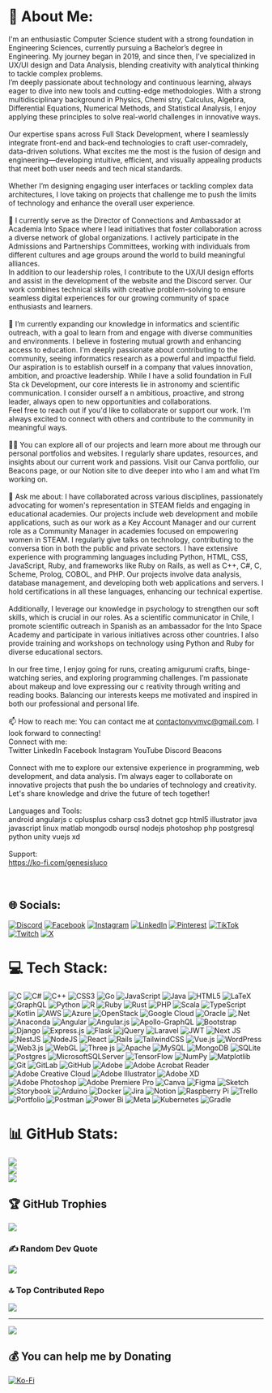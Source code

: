 # 💫 About Me:
 I'm an enthusiastic Computer Science student with a strong foundation in Engineering Sciences, currently pursuing a Bachelor’s degree in Engineering. My journey began in 2019, and since then, I’ve specialized in UX/UI design and Data Analysis, blending creativity with analytical thinking to tackle complex problems. <br> I’m deeply passionate about technology and continuous learning, always eager to dive into new tools and cutting-edge methodologies. With a strong multidisciplinary background in Physics, Chemi stry, Calculus, Algebra, Differential Equations, Numerical Methods, and Statistical Analysis, I enjoy applying these principles to solve real-world challenges in innovative ways. <br><br> Our expertise spans across Full Stack Development, where I seamlessly integrate front-end and back-end technologies to craft user-comradely, data-driven solutions. What excites me the most is the fusion of design and engineering—developing intuitive, efficient, and visually appealing products that meet both user needs and tech nical standards.<br><br>Whether I’m designing engaging user interfaces or tackling complex data architectures, I love taking on projects that challenge me to push the limits of technology and enhance the overall user experience.<br><br>🔭 I currently serve as the Director of Connections and Ambassador at Academia Into Space where I lead initiatives that foster collaboration across a diverse network of global organizations. I actively participate in the Admissions and Partnerships Committees, working with individuals from different cultures and age groups around the world to build meaningful alliances.<br> In addition to our leadership roles, I contribute to the UX/UI design efforts and assist in the development of the website and the Discord server. Our work combines technical skills with creative problem-solving to ensure seamless digital experiences for our growing community of space enthusiasts and learners. <br><br> 🌱 I’m currently expanding our knowledge in informatics and scientific outreach, with a goal to  learn from and engage with diverse communities and environments. I believe in fostering mutual growth and enhancing access to education. I'm deeply passionate about contributing to the community, seeing informatics research as a powerful and impactful field. Our aspiration is to establish ourself in a company that values innovation, ambition, and proactive leadership. While I have a solid foundation in Full Sta ck Development, our core interests lie in astronomy and scientific communication. I consider ourself a n ambitious, proactive, and strong leader, always open to new opportunities and collaborations. <br> Feel free to reach out if you'd like to collaborate or support our work. I'm always excited to connect with others and contribute to the community in meaningful ways. <br><br> 👨‍💻 You can explore all of our projects and learn more about me through our personal portfolios and websites. I regularly share updates, resources, and insights about our current work and passions. Visit our Canva portfolio, our Beacons page,  or our Notion site to dive deeper into who I am and what I’m working on. <br><br> 💬 Ask me about: I have collaborated across various disciplines, passionately advocating for women's representation in STEAM fields and engaging in educational academies. Our projects include web development and mobile applications, such as our work as a Key Account Manager and our current role as a Community Manager in academies focused on empowering women in STEAM. I regularly give talks on technology, contributing to the conversa  tion in both the public and private sectors. I have extensive experience  with programming languages including Python, HTML, CSS, JavaScript, Ruby, and frameworks like Ruby on Rails, as well as C++, C#, C, Scheme, Prolog, COBOL, and PHP. Our projects involve data analysis, database management, and developing both web applications and servers. I hold certifications in all these languages, enhancing our technical expertise. <br><br> Additionally, I leverage our knowledge in psychology to strengthen our soft skills,  which is crucial in our roles. As a scientific communicator in Chile, I promote scientific outreach in Spanish as an ambassador for the Into Space Academy and participate in various initiatives across other countries. I also provide training and workshops on technology using Python and Ruby for diverse educational sectors. <br><br> In our free time, I enjoy going for runs, creating amigurumi crafts, binge-watching series, and exploring programming challenges. I’m passionate about makeup and love expressing our c  reativity through writing and reading books. Balancing our interests keeps me motivated and inspired in both our professional and personal life. <br><br>📫 How to reach me: You can contact me at contactonvvmvc@gmail.com. I look forward to connecting!<br>Connect with me:<br>Twitter LinkedIn Facebook Instagram YouTube Discord Beacons<br><br> Connect with me to explore our extensive experience in programming, web development, and data analysis. I’m always eager to collaborate on innovative projects that push the bo undaries of technology and creativity. Let's share knowledge and drive the future of tech together! <br><br>Languages and Tools:<br> android angularjs c cplusplus csharp css3 dotnet gcp html5 illustrator java javascript linux matlab mongodb oursql nodejs photoshop php postgresql python unity vuejs xd <br><br>Support:<br> https://ko-fi.com/genesisluco <br><br><br>


## 🌐 Socials:
[![Discord](https://img.shields.io/badge/Discord-%237289DA.svg?logo=discord&logoColor=white)](https://discord.gg/genesisluco) [![Facebook](https://img.shields.io/badge/Facebook-%231877F2.svg?logo=Facebook&logoColor=white)](https://facebook.com/genesisluco) [![Instagram](https://img.shields.io/badge/Instagram-%23E4405F.svg?logo=Instagram&logoColor=white)](https://instagram.com/lucogenesis) [![LinkedIn](https://img.shields.io/badge/LinkedIn-%230077B5.svg?logo=linkedin&logoColor=white)](https://linkedin.com/in/genesissluco) [![Pinterest](https://img.shields.io/badge/Pinterest-%23E60023.svg?logo=Pinterest&logoColor=white)](https://pinterest.com/lucogenesis) [![TikTok](https://img.shields.io/badge/TikTok-%23000000.svg?logo=TikTok&logoColor=white)](https://tiktok.com/@lucogenesis) [![Twitch](https://img.shields.io/badge/Twitch-%239146FF.svg?logo=Twitch&logoColor=white)](https://twitch.tv/lucogenesis) [![X](https://img.shields.io/badge/X-black.svg?logo=X&logoColor=white)](https://x.com/codingnaomi) 

# 💻 Tech Stack:
![C](https://img.shields.io/badge/c-%2300599C.svg?style=flat&logo=c&logoColor=white) ![C#](https://img.shields.io/badge/c%23-%23239120.svg?style=flat&logo=csharp&logoColor=white) ![C++](https://img.shields.io/badge/c++-%2300599C.svg?style=flat&logo=c%2B%2B&logoColor=white) ![CSS3](https://img.shields.io/badge/css3-%231572B6.svg?style=flat&logo=css3&logoColor=white) ![Go](https://img.shields.io/badge/go-%2300ADD8.svg?style=flat&logo=go&logoColor=white) ![JavaScript](https://img.shields.io/badge/javascript-%23323330.svg?style=flat&logo=javascript&logoColor=%23F7DF1E) ![Java](https://img.shields.io/badge/java-%23ED8B00.svg?style=flat&logo=openjdk&logoColor=white) ![HTML5](https://img.shields.io/badge/html5-%23E34F26.svg?style=flat&logo=html5&logoColor=white) ![LaTeX](https://img.shields.io/badge/latex-%23008080.svg?style=flat&logo=latex&logoColor=white) ![GraphQL](https://img.shields.io/badge/-GraphQL-E10098?style=flat&logo=graphql&logoColor=white) ![Python](https://img.shields.io/badge/python-3670A0?style=flat&logo=python&logoColor=ffdd54) ![R](https://img.shields.io/badge/r-%23276DC3.svg?style=flat&logo=r&logoColor=white) ![Ruby](https://img.shields.io/badge/ruby-%23CC342D.svg?style=flat&logo=ruby&logoColor=white) ![Rust](https://img.shields.io/badge/rust-%23000000.svg?style=flat&logo=rust&logoColor=white) ![PHP](https://img.shields.io/badge/php-%23777BB4.svg?style=flat&logo=php&logoColor=white) ![Scala](https://img.shields.io/badge/scala-%23DC322F.svg?style=flat&logo=scala&logoColor=white) ![TypeScript](https://img.shields.io/badge/typescript-%23007ACC.svg?style=flat&logo=typescript&logoColor=white) ![Kotlin](https://img.shields.io/badge/kotlin-%237F52FF.svg?style=flat&logo=kotlin&logoColor=white) ![AWS](https://img.shields.io/badge/AWS-%23FF9900.svg?style=flat&logo=amazon-aws&logoColor=white) ![Azure](https://img.shields.io/badge/azure-%230072C6.svg?style=flat&logo=microsoftazure&logoColor=white) ![OpenStack](https://img.shields.io/badge/Openstack-%23f01742.svg?style=flat&logo=openstack&logoColor=white) ![Google Cloud](https://img.shields.io/badge/GoogleCloud-%234285F4.svg?style=flat&logo=google-cloud&logoColor=white) ![Oracle](https://img.shields.io/badge/Oracle-F80000?style=flat&logo=oracle&logoColor=white) ![.Net](https://img.shields.io/badge/.NET-5C2D91?style=flat&logo=.net&logoColor=white) ![Anaconda](https://img.shields.io/badge/Anaconda-%2344A833.svg?style=flat&logo=anaconda&logoColor=white) ![Angular](https://img.shields.io/badge/angular-%23DD0031.svg?style=flat&logo=angular&logoColor=white) ![Angular.js](https://img.shields.io/badge/angular.js-%23E23237.svg?style=flat&logo=angularjs&logoColor=white) ![Apollo-GraphQL](https://img.shields.io/badge/-ApolloGraphQL-311C87?style=flat&logo=apollo-graphql) ![Bootstrap](https://img.shields.io/badge/bootstrap-%238511FA.svg?style=flat&logo=bootstrap&logoColor=white) ![Django](https://img.shields.io/badge/django-%23092E20.svg?style=flat&logo=django&logoColor=white) ![Express.js](https://img.shields.io/badge/express.js-%23404d59.svg?style=flat&logo=express&logoColor=%2361DAFB) ![Flask](https://img.shields.io/badge/flask-%23000.svg?style=flat&logo=flask&logoColor=white) ![jQuery](https://img.shields.io/badge/jquery-%230769AD.svg?style=flat&logo=jquery&logoColor=white) ![Laravel](https://img.shields.io/badge/laravel-%23FF2D20.svg?style=flat&logo=laravel&logoColor=white) ![JWT](https://img.shields.io/badge/JWT-black?style=flat&logo=JSON%20web%20tokens) ![Next JS](https://img.shields.io/badge/Next-black?style=flat&logo=next.js&logoColor=white) ![NestJS](https://img.shields.io/badge/nestjs-%23E0234E.svg?style=flat&logo=nestjs&logoColor=white) ![NodeJS](https://img.shields.io/badge/node.js-6DA55F?style=flat&logo=node.js&logoColor=white) ![React](https://img.shields.io/badge/react-%2320232a.svg?style=flat&logo=react&logoColor=%2361DAFB) ![Rails](https://img.shields.io/badge/rails-%23CC0000.svg?style=flat&logo=ruby-on-rails&logoColor=white) ![TailwindCSS](https://img.shields.io/badge/tailwindcss-%2338B2AC.svg?style=flat&logo=tailwind-css&logoColor=white) ![Vue.js](https://img.shields.io/badge/vue.js-%2335495e.svg?style=flat&logo=vuedotjs&logoColor=%234FC08D) ![WordPress](https://img.shields.io/badge/WordPress-%23117AC9.svg?style=flat&logo=WordPress&logoColor=white) ![Web3.js](https://img.shields.io/badge/web3.js-F16822?style=flat&logo=web3.js&logoColor=white) ![WebGL](https://img.shields.io/badge/WebGL-990000?logo=webgl&logoColor=white&style=flat) ![Three js](https://img.shields.io/badge/threejs-black?style=flat&logo=three.js&logoColor=white) ![Apache](https://img.shields.io/badge/apache-%23D42029.svg?style=flat&logo=apache&logoColor=white) ![MySQL](https://img.shields.io/badge/mysql-4479A1.svg?style=flat&logo=mysql&logoColor=white) ![MongoDB](https://img.shields.io/badge/MongoDB-%234ea94b.svg?style=flat&logo=mongodb&logoColor=white) ![SQLite](https://img.shields.io/badge/sqlite-%2307405e.svg?style=flat&logo=sqlite&logoColor=white) ![Postgres](https://img.shields.io/badge/postgres-%23316192.svg?style=flat&logo=postgresql&logoColor=white) ![MicrosoftSQLServer](https://img.shields.io/badge/Microsoft%20SQL%20Server-CC2927?style=flat&logo=microsoft%20sql%20server&logoColor=white) ![TensorFlow](https://img.shields.io/badge/TensorFlow-%23FF6F00.svg?style=flat&logo=TensorFlow&logoColor=white) ![NumPy](https://img.shields.io/badge/numpy-%23013243.svg?style=flat&logo=numpy&logoColor=white) ![Matplotlib](https://img.shields.io/badge/Matplotlib-%23ffffff.svg?style=flat&logo=Matplotlib&logoColor=black) ![Git](https://img.shields.io/badge/git-%23F05033.svg?style=flat&logo=git&logoColor=white) ![GitLab](https://img.shields.io/badge/gitlab-%23181717.svg?style=flat&logo=gitlab&logoColor=white) ![GitHub](https://img.shields.io/badge/github-%23121011.svg?style=flat&logo=github&logoColor=white) ![Adobe](https://img.shields.io/badge/adobe-%23FF0000.svg?style=flat&logo=adobe&logoColor=white) ![Adobe Acrobat Reader](https://img.shields.io/badge/Adobe%20Acrobat%20Reader-EC1C24.svg?style=flat&logo=Adobe%20Acrobat%20Reader&logoColor=white) ![Adobe Creative Cloud](https://img.shields.io/badge/Adobe%20Creative%20Cloud-DA1F26.svg?style=flat&logo=Adobe%20Creative%20Cloud&logoColor=white) ![Adobe Illustrator](https://img.shields.io/badge/adobe%20illustrator-%23FF9A00.svg?style=flat&logo=adobe%20illustrator&logoColor=white) ![Adobe XD](https://img.shields.io/badge/Adobe%20XD-470137?style=flat&logo=Adobe%20XD&logoColor=#FF61F6) ![Adobe Photoshop](https://img.shields.io/badge/adobe%20photoshop-%2331A8FF.svg?style=flat&logo=adobe%20photoshop&logoColor=white) ![Adobe Premiere Pro](https://img.shields.io/badge/Adobe%20Premiere%20Pro-9999FF.svg?style=flat&logo=Adobe%20Premiere%20Pro&logoColor=white) ![Canva](https://img.shields.io/badge/Canva-%2300C4CC.svg?style=flat&logo=Canva&logoColor=white) ![Figma](https://img.shields.io/badge/figma-%23F24E1E.svg?style=flat&logo=figma&logoColor=white) ![Sketch](https://img.shields.io/badge/Sketch-FFB387?style=flat&logo=sketch&logoColor=black) ![Storybook](https://img.shields.io/badge/-Storybook-FF4785?style=flat&logo=storybook&logoColor=white) ![Arduino](https://img.shields.io/badge/-Arduino-00979D?style=flat&logo=Arduino&logoColor=white) ![Docker](https://img.shields.io/badge/docker-%230db7ed.svg?style=flat&logo=docker&logoColor=white) ![Jira](https://img.shields.io/badge/jira-%230A0FFF.svg?style=flat&logo=jira&logoColor=white) ![Notion](https://img.shields.io/badge/Notion-%23000000.svg?style=flat&logo=notion&logoColor=white) ![Raspberry Pi](https://img.shields.io/badge/-RaspberryPi-C51A4A?style=flat&logo=Raspberry-Pi) ![Trello](https://img.shields.io/badge/Trello-%23026AA7.svg?style=flat&logo=Trello&logoColor=white) ![Portfolio](https://img.shields.io/badge/Portfolio-%23000000.svg?style=flat&logo=firefox&logoColor=#FF7139) ![Postman](https://img.shields.io/badge/Postman-FF6C37?style=flat&logo=postman&logoColor=white) ![Power Bi](https://img.shields.io/badge/power_bi-F2C811?style=flat&logo=powerbi&logoColor=black) ![Meta](https://img.shields.io/badge/Meta-%230467DF.svg?style=flat&logo=Meta&logoColor=white) ![Kubernetes](https://img.shields.io/badge/kubernetes-%23326ce5.svg?style=flat&logo=kubernetes&logoColor=white) ![Gradle](https://img.shields.io/badge/Gradle-02303A.svg?style=flat&logo=Gradle&logoColor=white)
# 📊 GitHub Stats:
![](https://github-readme-stats.vercel.app/api?username=genesisluco&theme=nightowl&hide_border=true&include_all_commits=false&count_private=false)<br/>
![](https://github-readme-streak-stats.herokuapp.com/?user=genesisluco&theme=nightowl&hide_border=true)<br/>
![](https://github-readme-stats.vercel.app/api/top-langs/?username=genesisluco&theme=nightowl&hide_border=true&include_all_commits=false&count_private=false&layout=compact)

## 🏆 GitHub Trophies
![](https://github-profile-trophy.vercel.app/?username=genesisluco&theme=onedark&no-frame=false&no-bg=true&margin-w=4)

### ✍️ Random Dev Quote
![](https://quotes-github-readme.vercel.app/api?type=vetical&theme=tokyonight)

### 🔝 Top Contributed Repo
![](https://github-contributor-stats.vercel.app/api?username=genesisluco&limit=5&theme=one_dark_pro&combine_all_yearly_contributions=true)

---
[![](https://visitcount.itsvg.in/api?id=genesisluco&icon=7&color=11)](https://visitcount.itsvg.in)

  ## 💰 You can help me by Donating
  [![Ko-Fi](https://img.shields.io/badge/Ko--fi-F16061?style=for-the-badge&logo=ko-fi&logoColor=white)](https://ko-fi.com/genesisluco) 

  
<!-- Proudly created with GPRM ( https://gprm.itsvg.in ) -->
